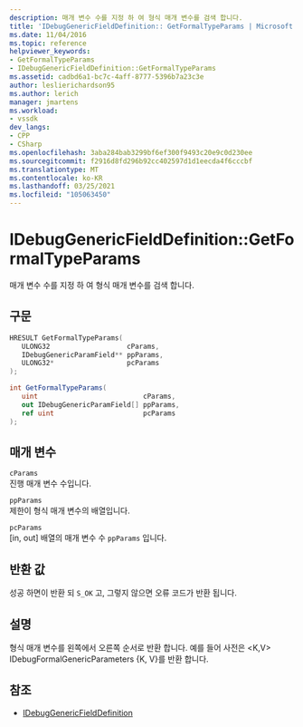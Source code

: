 ```yaml
---
description: 매개 변수 수를 지정 하 여 형식 매개 변수를 검색 합니다.
title: 'IDebugGenericFieldDefinition:: GetFormalTypeParams | Microsoft Docs'
ms.date: 11/04/2016
ms.topic: reference
helpviewer_keywords:
- GetFormalTypeParams
- IDebugGenericFieldDefinition::GetFormalTypeParams
ms.assetid: cadbd6a1-bc7c-4aff-8777-5396b7a23c3e
author: leslierichardson95
ms.author: lerich
manager: jmartens
ms.workload:
- vssdk
dev_langs:
- CPP
- CSharp
ms.openlocfilehash: 3aba284bab3299bf6ef300f9493c20e9c0d230ee
ms.sourcegitcommit: f2916d8fd296b92cc402597d1d1eecda4f6cccbf
ms.translationtype: MT
ms.contentlocale: ko-KR
ms.lasthandoff: 03/25/2021
ms.locfileid: "105063450"
---
```

# <a name="idebuggenericfielddefinitiongetformaltypeparams"></a>IDebugGenericFieldDefinition::GetFormalTypeParams
매개 변수 수를 지정 하 여 형식 매개 변수를 검색 합니다.

## <a name="syntax"></a>구문

```cpp
HRESULT GetFormalTypeParams(
   ULONG32                   cParams,
   IDebugGenericParamField** ppParams,
   ULONG32*                  pcParams
);
```

```csharp
int GetFormalTypeParams(
   uint                          cParams,
   out IDebugGenericParamField[] ppParams,
   ref uint                      pcParams
);
```

## <a name="parameters"></a>매개 변수
`cParams`\
진행 매개 변수 수입니다.

`ppParams`\
제한이 형식 매개 변수의 배열입니다.

`pcParams`\
[in, out] 배열의 매개 변수 수 `ppParams` 입니다.

## <a name="return-value"></a>반환 값
 성공 하면이 반환 되 `S_OK` 고, 그렇지 않으면 오류 코드가 반환 됩니다.

## <a name="remarks"></a>설명
 형식 매개 변수를 왼쪽에서 오른쪽 순서로 반환 합니다. 예를 들어 사전은 \<K,V> IDebugFormalGenericParameters {K, V}를 반환 합니다.

## <a name="see-also"></a>참조
- [IDebugGenericFieldDefinition](../../../extensibility/debugger/reference/idebuggenericfielddefinition.md)
